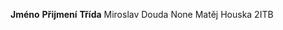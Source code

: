 **Jméno**                           **Přijmení**                            **Třída**
Miroslav                            Douda                                   None
Matěj				    Houska                                  2ITB
